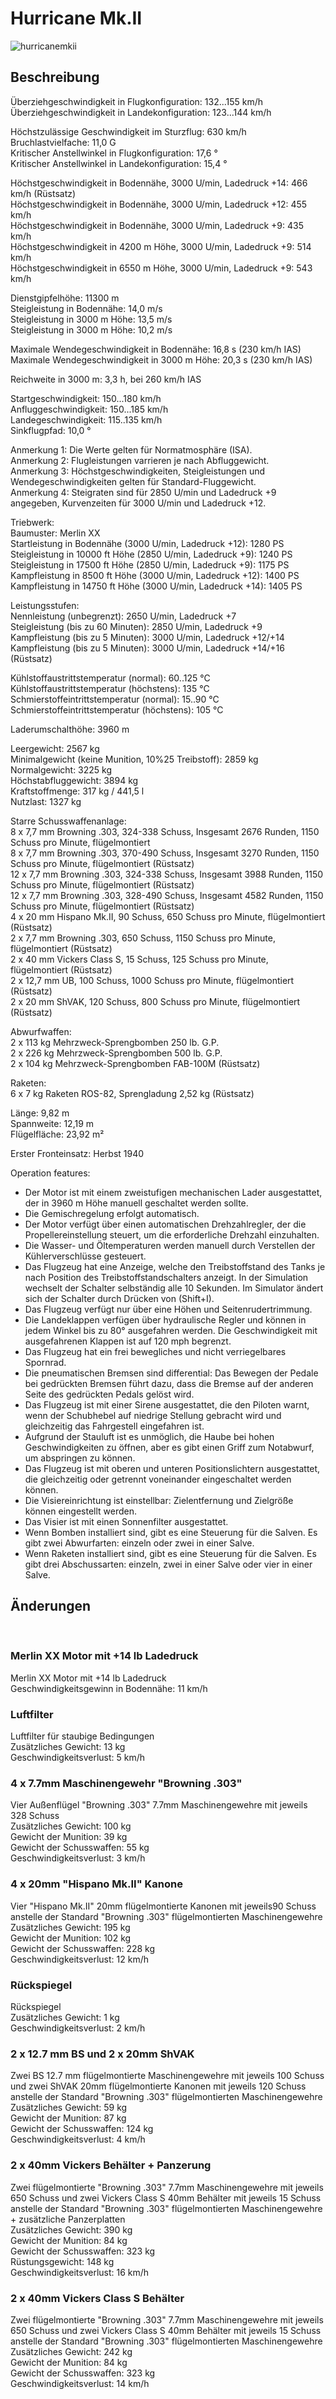 # Hurricane Mk.II  
  
![hurricanemkii](../images/hurricanemkii.png)  
  
## Beschreibung  
  
Überziehgeschwindigkeit in Flugkonfiguration: 132...155 km/h  
Überziehgeschwindigkeit in Landekonfiguration: 123...144 km/h  
  
Höchstzulässige Geschwindigkeit im Sturzflug: 630 km/h  
Bruchlastvielfache: 11,0 G  
Kritischer Anstellwinkel in Flugkonfiguration: 17,6 °  
Kritischer Anstellwinkel in Landekonfiguration: 15,4 °  
  
Höchstgeschwindigkeit in Bodennähe, 3000 U/min, Ladedruck +14: 466 km/h (Rüstsatz)  
Höchstgeschwindigkeit in Bodennähe, 3000 U/min, Ladedruck +12: 455 km/h  
Höchstgeschwindigkeit in Bodennähe, 3000 U/min, Ladedruck +9: 435 km/h  
Höchstgeschwindigkeit in 4200 m Höhe, 3000 U/min, Ladedruck +9: 514 km/h  
Höchstgeschwindigkeit in 6550 m Höhe, 3000 U/min, Ladedruck +9: 543 km/h  
  
Dienstgipfelhöhe: 11300 m  
Steigleistung in Bodennähe: 14,0 m/s  
Steigleistung in 3000 m Höhe: 13,5 m/s  
Steigleistung in 3000 m Höhe: 10,2 m/s  
  
Maximale Wendegeschwindigkeit in Bodennähe: 16,8 s (230 km/h IAS)  
Maximale Wendegeschwindigkeit in 3000 m Höhe: 20,3 s (230 km/h IAS)  
  
Reichweite in 3000 m: 3,3 h, bei 260 km/h IAS  
  
Startgeschwindigkeit: 150...180 km/h  
Anfluggeschwindigkeit: 150...185 km/h  
Landegeschwindigkeit: 115..135 km/h  
Sinkflugpfad: 10,0 °  
  
Anmerkung 1: Die Werte gelten für Normatmosphäre (ISA).  
Anmerkung 2: Flugleistungen varrieren je nach Abfluggewicht.  
Anmerkung 3: Höchstgeschwindigkeiten, Steigleistungen und Wendegeschwindigkeiten gelten für Standard-Fluggewicht.  
Anmerkung 4: Steigraten sind für 2850 U/min und Ladedruck +9 angegeben, Kurvenzeiten für 3000 U/min und Ladedruck +12.  
  
Triebwerk:  
Baumuster: Merlin XX  
Startleistung in Bodennähe (3000 U/min, Ladedruck +12): 1280 PS  
Steigleistung in 10000 ft Höhe (2850 U/min, Ladedruck +9): 1240 PS  
Steigleistung in 17500 ft Höhe (2850 U/min, Ladedruck +9): 1175 PS  
Kampfleistung in 8500 ft Höhe (3000 U/min, Ladedruck +12): 1400 PS  
Kampfleistung in 14750 ft Höhe (3000 U/min, Ladedruck +14): 1405 PS  
  
Leistungsstufen:  
Nennleistung (unbegrenzt): 2650 U/min, Ladedruck +7  
Steigleistung (bis zu 60 Minuten): 2850 U/min, Ladedruck +9  
Kampfleistung (bis zu 5 Minuten): 3000 U/min, Ladedruck +12/+14  
Kampfleistung (bis zu 5 Minuten): 3000 U/min, Ladedruck +14/+16 (Rüstsatz)  
  
Kühlstoffaustrittstemperatur (normal): 60..125 °C  
Kühlstoffaustrittstemperatur (höchstens): 135 °C  
Schmierstoffeintrittstemperatur (normal): 15..90 °C  
Schmierstoffeintrittstemperatur (höchstens): 105 °C  
  
Laderumschalthöhe: 3960 m  
  
Leergewicht: 2567 kg  
Minimalgewicht (keine Munition, 10%25 Treibstoff): 2859 kg  
Normalgewicht: 3225 kg  
Höchstabfluggewicht: 3894 kg  
Kraftstoffmenge: 317 kg / 441,5 l  
Nutzlast: 1327 kg  
  
Starre Schusswaffenanlage:  
8 x 7,7 mm Browning .303, 324-338 Schuss, Insgesamt 2676 Runden, 1150 Schuss pro Minute, flügelmontiert  
8 x 7,7 mm Browning .303, 370-490 Schuss, Insgesamt 3270 Runden, 1150 Schuss pro Minute, flügelmontiert (Rüstsatz)  
12 x 7,7 mm Browning .303, 324-338 Schuss, Insgesamt 3988 Runden, 1150 Schuss pro Minute, flügelmontiert (Rüstsatz)  
12 x 7,7 mm Browning .303, 328-490 Schuss, Insgesamt 4582 Runden, 1150 Schuss pro Minute, flügelmontiert (Rüstsatz)  
4 x 20 mm Hispano Mk.II, 90 Schuss, 650 Schuss pro Minute, flügelmontiert (Rüstsatz)  
2 x 7,7 mm Browning .303, 650 Schuss, 1150 Schuss pro Minute, flügelmontiert (Rüstsatz)  
2 x 40 mm Vickers Class S, 15 Schuss, 125 Schuss pro Minute, flügelmontiert (Rüstsatz)  
2 x 12,7 mm UB, 100 Schuss, 1000 Schuss pro Minute, flügelmontiert (Rüstsatz)  
2 x 20 mm ShVAK, 120 Schuss, 800 Schuss pro Minute, flügelmontiert (Rüstsatz)  
  
Abwurfwaffen:  
2 x 113 kg Mehrzweck-Sprengbomben 250 lb. G.P.  
2 x 226 kg Mehrzweck-Sprengbomben 500 lb. G.P.  
2 x 104 kg Mehrzweck-Sprengbomben FAB-100M (Rüstsatz)  
  
Raketen:  
6 x 7 kg Raketen ROS-82, Sprengladung 2,52 kg (Rüstsatz)  
  
Länge: 9,82 m  
Spannweite: 12,19 m  
Flügelfläche: 23,92 m²  
  
Erster Fronteinsatz: Herbst 1940  
  
Operation features:  
- Der Motor ist mit einem zweistufigen mechanischen Lader ausgestattet, der in 3960 m Höhe manuell geschaltet werden sollte.  
- Die Gemischregelung erfolgt automatisch.  
- Der Motor verfügt über einen automatischen Drehzahlregler, der die Propellereinstellung steuert, um die erforderliche Drehzahl einzuhalten.  
- Die Wasser- und Öltemperaturen werden manuell durch Verstellen der Kühlerverschlüsse gesteuert.  
- Das Flugzeug hat eine Anzeige, welche den Treibstoffstand des Tanks je nach Position des Treibstoffstandschalters anzeigt. In der Simulation wechselt der Schalter selbständig alle 10 Sekunden. Im Simulator ändert sich der Schalter durch Drücken von (Shift+I).  
- Das Flugzeug verfügt nur über eine Höhen und Seitenrudertrimmung.  
- Die Landeklappen verfügen über hydraulische Regler und können in jedem Winkel bis zu 80° ausgefahren werden. Die Geschwindigkeit mit ausgefahrenen Klappen ist auf 120 mph begrenzt.  
- Das Flugzeug hat ein frei bewegliches und nicht verriegelbares Spornrad.  
- Die pneumatischen Bremsen sind differential: Das Bewegen der Pedale bei gedrückten Bremsen führt dazu, dass die Bremse auf der anderen Seite des gedrückten Pedals gelöst wird.  
- Das Flugzeug ist mit einer Sirene ausgestattet, die den Piloten warnt, wenn der Schubhebel auf niedrige Stellung gebracht wird und gleichzeitig das Fahrgestell eingefahren ist.  
- Aufgrund der Stauluft ist es unmöglich, die Haube bei hohen Geschwindigkeiten zu öffnen, aber es gibt einen Griff zum Notabwurf, um abspringen zu können.  
- Das Flugzeug ist mit oberen und unteren Positionslichtern ausgestattet, die gleichzeitig oder getrennt voneinander eingeschaltet werden können.  
- Die Visiereinrichtung ist einstellbar: Zielentfernung und Zielgröße können eingestellt werden.  
- Das Visier ist mit einen Sonnenfilter ausgestattet.  
- Wenn Bomben installiert sind, gibt es eine Steuerung für die Salven. Es gibt zwei Abwurfarten: einzeln oder zwei in einer Salve.   
- Wenn Raketen installiert sind, gibt es eine Steuerung für die Salven. Es gibt drei Abschussarten: einzeln, zwei in einer Salve oder vier in einer Salve.  
  
## Änderungen  
  ﻿
  
### Merlin XX Motor mit +14 lb Ladedruck  
  
Merlin XX Motor mit +14 lb Ladedruck  
Geschwindigkeitsgewinn in Bodennähe: 11 km/h  ﻿
  
### Luftfilter  
  
Luftfilter für staubige Bedingungen  
Zusätzliches Gewicht: 13 kg  
Geschwindigkeitsverlust: 5 km/h  ﻿
  
### 4 x 7.7mm Maschinengewehr "Browning .303"  
  
Vier Außenflügel "Browning .303" 7.7mm Maschinengewehre mit jeweils 328 Schuss  
Zusätzliches Gewicht: 100 kg  
Gewicht der Munition: 39 kg  
Gewicht der Schusswaffen: 55 kg  
Geschwindigkeitsverlust: 3 km/h  ﻿
  
### 4 x 20mm "Hispano Mk.II" Kanone  
  
Vier "Hispano Mk.II" 20mm flügelmontierte Kanonen mit jeweils90 Schuss anstelle der Standard "Browning .303" flügelmontierten Maschinengewehre  
Zusätzliches Gewicht: 195 kg  
Gewicht der Munition: 102 kg  
Gewicht der Schusswaffen: 228 kg  
Geschwindigkeitsverlust: 12 km/h  ﻿
  
### Rückspiegel  
  
Rückspiegel  
Zusätzliches Gewicht: 1 kg  
Geschwindigkeitsverlust: 2 km/h  ﻿
  
### 2 x 12.7 mm BS und 2 x 20mm ShVAK  
  
Zwei BS 12.7 mm flügelmontierte Maschinengewehre mit jeweils 100 Schuss und zwei ShVAK 20mm flügelmontierte Kanonen mit jeweils 120 Schuss anstelle der Standard "Browning .303" flügelmontierten Maschinengewehre  
Zusätzliches Gewicht: 59 kg  
Gewicht der Munition: 87 kg  
Gewicht der Schusswaffen: 124 kg  
Geschwindigkeitsverlust: 4 km/h  ﻿
  
### 2 x 40mm Vickers Behälter + Panzerung  
  
Zwei flügelmontierte "Browning .303" 7.7mm Maschinengewehre mit jeweils 650 Schuss und zwei Vickers Class S 40mm Behälter mit jeweils 15 Schuss anstelle der Standard "Browning .303" flügelmontierten Maschinengewehre + zusätzliche Panzerplatten  
Zusätzliches Gewicht: 390 kg  
Gewicht der Munition: 84 kg  
Gewicht der Schusswaffen: 323 kg  
Rüstungsgewicht: 148 kg  
Geschwindigkeitsverlust: 16 km/h  ﻿
  
### 2 x 40mm Vickers Class S Behälter  
  
Zwei flügelmontierte "Browning .303" 7.7mm Maschinengewehre mit jeweils 650 Schuss und zwei Vickers Class S 40mm Behälter mit jeweils 15 Schuss anstelle der Standard "Browning .303" flügelmontierten Maschinengewehre  
Zusätzliches Gewicht: 242 kg  
Gewicht der Munition: 84 kg  
Gewicht der Schusswaffen: 323 kg  
Geschwindigkeitsverlust: 14 km/h  